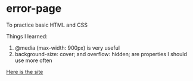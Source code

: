 # error-page

To practice basic HTML and CSS 

Things I learned: 
1. @media (max-width: 900px) is very useful
2. background-size: cover; and overflow: hidden; are properties I should use more often

[Here is the site](https://myshro.github.io/error-page/)
